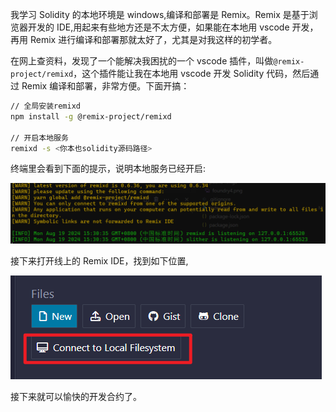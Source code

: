 我学习 Solidity 的本地环境是 windows,编译和部署是 Remix。Remix 是基于浏览器开发的 IDE,用起来有些地方还是不太方便，如果能在本地用 vscode 开发，再用 Remix 进行编译和部署那就太好了，尤其是对我这样的初学者。

在网上查资料，发现了一个能解决我困扰的一个 vscode 插件，叫做`@remix-project/remixd`，这个插件能让我在本地用 vscode 开发 Solidity 代码，然后通过 Remix 编译和部署，非常方便。下面开搞：

```bash
// 全局安装remixd
npm install -g @remix-project/remixd

// 开启本地服务
remixd -s <你本也solidity源码路径>

```

终端里会看到下面的提示，说明本地服务已经开启:

![remixd](/public/imgs/remixd.png)

接下来打开线上的 Remix IDE，找到如下位置,

![remixd](/public/imgs/remix-01.png)

接下来就可以愉快的开发合约了。
